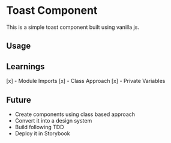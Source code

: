 # Toast Component

This is a simple toast component built using vanilla js. 

## Usage


## Learnings
[x] - Module Imports
[x] - Class Approach
[x] - Private Variables

## Future
- Create components using class based approach
- Convert it into a design system
- Build following TDD
- Deploy it in Storybook